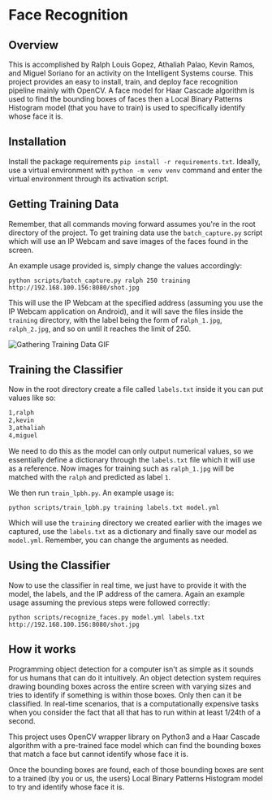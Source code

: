 # Face Recognition
## Overview
This is accomplished by Ralph Louis Gopez, Athaliah Palao, Kevin Ramos, and Miguel Soriano for an activity on the Intelligent Systems course. This project provides an easy to install, train, and deploy face recognition pipeline mainly with OpenCV. A face model for Haar Cascade algorithm is used to find the bounding boxes of faces then a Local Binary Patterns Histogram model (that you have to train) is used to specifically identify whose face it is.

## Installation
Install the package requirements `pip install -r requirements.txt`. Ideally, use a virtual environment with `python -m venv venv` command and enter the virtual environment through its activation script.

## Getting Training Data 
Remember, that all commands moving forward assumes you're in the root directory of the project. To get training data use the `batch_capture.py` script which will use an IP Webcam and save images of the faces found in the screen. 

An example usage provided is, simply change the values accordingly:
```
python scripts/batch_capture.py ralph 250 training http://192.168.100.156:8080/shot.jpg
```

This will use the IP Webcam at the specified address (assuming you use the IP Webcam application on Android), and it will save the files inside the `training` directory, with the label being the form of `ralph_1.jpg`, `ralph_2.jpg`, and so on until it reaches the limit of 250.

![Gathering Training Data GIF](/demo/gathering.gif)

## Training the Classifier
Now in the root directory create a file called `labels.txt` inside it you can put values like so:
```txt
1,ralph
2,kevin
3,athaliah
4,miguel
```
We need to do this as the model can only output numerical values, so we essentially define a dictionary through the `labels.txt` file which it will use as a reference. Now images for training such as `ralph_1.jpg` will be matched with the `ralph` and predicted as label `1`.

We then run `train_lpbh.py`. An example usage is:
```
python scripts/train_lpbh.py training labels.txt model.yml
```

Which will use the `training` directory we created earlier with the images we captured, use the `labels.txt` as a dictionary and finally save our model as `model.yml`. Remember, you can change the arguments as needed.

## Using the Classifier
Now to use the classifier in real time, we just have to provide it with the model, the labels, and the IP address of the camera. Again an example usage assuming the previous steps were followed correctly:
```
python scripts/recognize_faces.py model.yml labels.txt http://192.168.100.156:8080/shot.jpg
```

## How it works
Programming object detection for a computer isn't as simple as it sounds for us humans that can do it intuitively. An object detection system requires drawing bounding boxes across the entire screen with varying sizes and tries to identify if something is within those boxes. Only then can it be classified. In real-time scenarios, that is a computationally expensive tasks when you consider the fact that all that has to run within at least 1/24th of a second.

This project uses OpenCV wrapper library on Python3 and a Haar Cascade algorithm with a pre-trained face model which can find the bounding boxes that match a face but cannot identify whose face it is.

Once the bounding boxes are found, each of those bounding boxes are sent to a trained (by you or us, the users) Local Binary Patterns Histogram model to try and identify whose face it is.